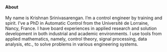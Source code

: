 #### About
My name is Krishnan Srinivasarengan. I’m a control engineer by training and spirit. I’ve a PhD in Automatic Control from the Université de Lorraine, Nancy, France. I have board experiences in applied research and solution development in both industrial and academic environments. I use tools from applied mathematics, namely, control theory, signal processing, data analysis, etc., to solve problems in various engineering systems.


<a href="mailto:krishnan.sriram14[at]outlook.com"><i class="fas fa-envelope fa-2x"></i></a>
<a href="https://scholar.google.com/citations?user=lpa9YmMAAAAJ&hl" target="_blank" title="Google Scholar"><i class="ai ai-google-scholar ai-2x"></i></a>
<a href="https://www.linkedin.com/in/krishnans14/" target="_blank" title="LinkedIn"><i class="fab fa-linkedin fa-2x"></i></a>
